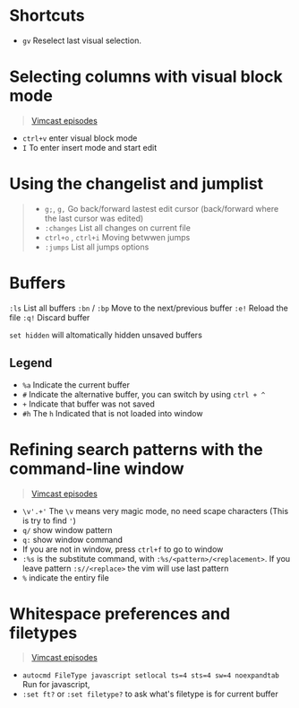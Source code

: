 # Shortcuts

 - `gv` Reselect last visual selection.


# Selecting columns with visual block mode

 > [Vimcast episodes][2]

 - `ctrl+v` enter visual block mode
 - `I` To enter insert mode and start edit

# Using the changelist and jumplist

 > - `g;`, `g,` Go back/forward lastest edit cursor (back/forward where the last cursor was edited)
 > - `:changes` List all changes on current file
 > - `ctrl+o` , `ctrl+i` Moving betwwen jumps
 > - `:jumps` List all jumps options

# Buffers

`:ls` List all buffers
`:bn` / `:bp` Move to the next/previous buffer
`:e!` Reload the file 
`:q!` Discard buffer

`set hidden` will altomatically hidden unsaved buffers

## Legend
 - `%a` Indicate the current buffer
 - `#` Indicate the alternative buffer, you can switch by using `ctrl + ^`
 - `+` Indicate that buffer was not saved
 - `#h` The `h` Indicated that is not loaded into window

# Refining search patterns with the command-line window

 > [Vimcast episodes][3]

 - `\v'.+'` The `\v` means very magic mode, no need scape characters (This is try to find `'`)
 - `q/` show window pattern 
 - `q:` show window command 
 - If you are not in window, press `ctrl+f` to go to window
 - `:%s` is the substitute command, with `:%s/<pattern>/<replacement>`. If you leave pattern `:s//<replace>` the vim will use last pattern
 - `%` indicate the entiry file 

# Whitespace preferences and filetypes

 > [Vimcast episodes][4]

 - `autocmd FileType javascript setlocal ts=4 sts=4 sw=4 noexpandtab` Run for javascript,  
 - `:set ft?` or `:set filetype?` to ask what's filetype is for current buffer


[1]: http://vimcasts.org/episodes/working-with-buffers/
[2]: http://vimcasts.org/episodes/selecting-columns-with-visual-block-mode/
[3]: http://vimcasts.org/episodes/refining-search-patterns-with-the-command-line-window/
[4]: http://vimcasts.org/episodes/whitespace-preferences-and-filetypes/
